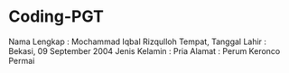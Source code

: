 # Coding-PGT

Nama Lengkap          : Mochammad Iqbal Rizqulloh
Tempat, Tanggal Lahir : Bekasi, 09 September 2004
Jenis Kelamin         : Pria
Alamat                : Perum Keronco Permai
